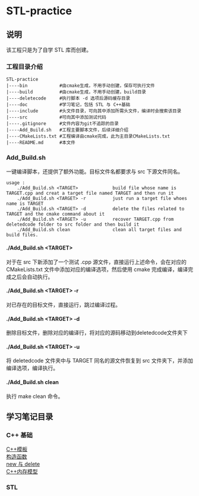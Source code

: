 # STL-practice
## 说明
该工程只是为了自学 STL 库而创建。

### 工程目录介绍
```shell
STL-practice
|----bin            #由cmake生成，不用手动创建，保存可执行文件
|----build          #由cmake生成，不用手动创建，build目录
|----deletecode     #执行脚本 -d 选项后源码缓存目录
|----doc            #学习笔记，包括 STL 与 C++基础
|----include        #头文件目录，可向其中添加所需头文件，编译时会搜索该目录
|----src            #可向其中添加测试代码
|----.gitignore     #文件内容为git不追踪的目录
|----Add_Build.sh   #工程主要脚本文件，后续详细介绍
|----CMakeLists.txt #工程编译由cmake完成，此为主目录CMakeLists.txt
|----README.md      #本文件
``` 
### Add_Build.sh
一键编译脚本，还提供了额外功能。目标文件名都要求与 src 下源文件同名。
```shell
usage :
    ./Add_Build.sh <TARGET>             build file whose name is TARGET.cpp and creat a target file named TARGET and then run it
    ./Add_Build.sh <TARGET> -r          just run a target file whoes name is TARGET
    ./Add_Build.sh <TARGET> -d          delete the files related to TARGET and the cmake command about it
    ./Add_Build.sh <TARGET> -u          recover TARGET.cpp from deletedcode folder to src folder and then build it
    ./Add_Build.sh clean                clean all target files and build files.
```
#### ./Add_Build.sh \<TARGET\>
对于在 src 下新添加了一个测试 .cpp 源文件，直接运行上述命令，会在对应的 CMakeLists.txt 文件中添加对应的编译选项，然后使用 cmake 完成编译，编译完成之后会自动执行。
#### ./Add_Build.sh \<TARGET\> -r
对已存在的目标文件，直接运行，跳过编译过程。
#### ./Add_Build.sh \<TARGET\> -d
删除目标文件，删除对应的编译行，将对应的源码移动到deletedcode文件夹下
#### ./Add_Build.sh \<TARGET\> -u
将 deletedcode 文件夹中与 TARGET 同名的源文件恢复到 src 文件夹下，并添加编译选项，编译执行。
#### ./Add_Build.sh clean
执行 make clean 命令。


## 学习笔记目录
### C++ 基础
[C++模板](./doc/模板.md)\
[构造函数](./doc/构造函数.md)\
[new 与 delete](./doc/有关于new和delete.md)\
[C++内存模型](./doc/内存模型.md)
### STL
